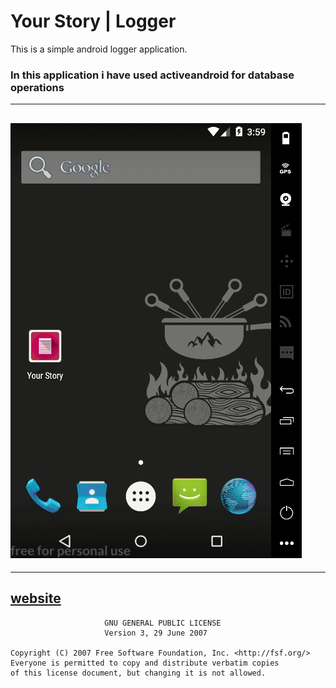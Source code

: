 # Your Story | Logger
This is a simple android logger application.

### In this application i have used activeandroid for database operations
----------

![1](screenshots/app.gif)
------

------
[website](http://www.semiworld.org/)
------
                         GNU GENERAL PUBLIC LICENSE
                         Version 3, 29 June 2007
 
    Copyright (C) 2007 Free Software Foundation, Inc. <http://fsf.org/>
    Everyone is permitted to copy and distribute verbatim copies
    of this license document, but changing it is not allowed.
